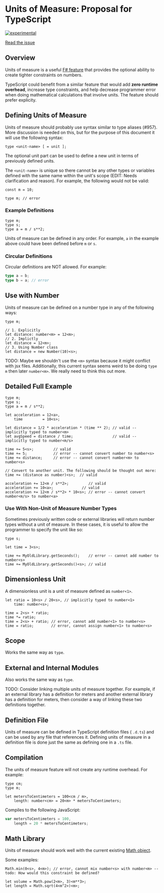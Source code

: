 Units of Measure: Proposal for TypeScript
=========================================

[![experimental](http://badges.github.io/stability-badges/dist/experimental.svg)](http://github.com/badges/stability-badges)

[Read the issue](https://github.com/Microsoft/TypeScript/issues/364)

## Overview

Units of measure is a useful [F# feature](http://msdn.microsoft.com/en-us/library/dd233243.aspx) that provides the optional ability to create tighter constraints on numbers.

TypeScript could benefit from a similar feature that would add **zero runtime overhead**, increase type constraints, and help decrease programmer error when doing mathematical calculations that involve units. The feature should prefer explicity.

## Defining Units of Measure

Units of measure should probably use syntax similar to type aliases (#957). More discussion is needed on this, but for the purpose of this document it will use the following syntax:

```
type <unit-name> [ = unit ];
```

The optional unit part can be used to define a new unit in terms of previously defined units. 

The `<unit-name>` is unique so there cannot be any other types or variables defined with the same name within the unit's scope (EDIT: Needs clarification and reason). For example, the following would not be valid:

```
const m = 10;

type m; // error
```

### Example Definitions

```
type m;
type s;
type a = m / s**2;
```

Units of measure can be defined in any order. For example, `a` in the example above could have been defined before `m` or `s`.

### Circular Definitions

Circular definitions are NOT allowed. For example:

```typescript
type a = b;
type b = a; // error
```

## Use with Number

Units of measure can be defined on a number type in any of the following ways:

```
type m;

// 1. Explicitly
let distance: number<m> = 12<m>;
// 2. Implictly
let distance = 12<m>;
// 3. Using Number class
let distance = new Number(10)<s>;
```

TODO: Maybe we shouldn't use the `<m>` syntax because it might conflict with jsx files. Additionally, this current syntax seems weird to be doing `type m` then later `number<m>`. We really need to think this out more.

## Detailed Full Example

```
type m;
type s;
type a = m / s**2;

let acceleration = 12<a>,
    time         = 10<s>;

let distance = 1/2 * acceleration * (time ** 2); // valid -- implicitly typed to number<m>
let avgSpeed = distance / time;                  // valid -- implicitly typed to number<m/s>

time += 5<s>;         // valid
time += 5;            // error -- cannot convert number to number<s>
time += distance;     // error -- cannot convert number<m> to number<s>

// Convert to another unit. The following should be thought out more:
time += (distance as number)<s>;  // valid

acceleration += 12<m / s**2>;         // valid
acceleration += 10<a>;             // valid
acceleration += 12<m / s**2> * 10<s>; // error -- cannot convert number<m/s> to number<a>
```

### Use With Non-Unit of Measure Number Types

Sometimes previously written code or external libraries will return number types without a unit of measure. In these cases, it is useful to allow the programmer to specify the unit like so:

```
type s;

let time = 3<s>;
    
time += MyOldLibrary.getSeconds();    // error -- cannot add number to number<s>
time += MyOldLibrary.getSeconds()<s>; // valid
```

## Dimensionless Unit

A dimensionless unit is a unit of measure defined as `number<1>`.

```
let ratio = 10<s> / 20<s>, // implicitly typed to number<1>
    time: number<s>;

time = 2<s> * ratio;
time *= ratio;
time = 2<s> + ratio; // error, cannot add number<1> to number<s>
time = ratio;        // error, cannot assign number<1> to number<s>
```

## Scope

Works the same way as `type`. 

## External and Internal Modules

Also works the same way as `type`.

TODO: Consider linking multiple units of measure together. For example, if an external library has a definition for meters and another external library has a definition for meters, then consider a way of linking these two definitions together.

## Definition File

Units of measure can be defined in TypeScript definition files ( `.d.ts`) and can be used by any file that references it. Defining units of measure in a definition file is done just the same as defining one in a `.ts` file.

## Compilation

The units of measure feature will not create any runtime overhead. For example:

```
type cm;
type m;

let metersToCentimeters = 100<cm / m>,
    length: number<cm> = 20<m> * metersToCentimeters;
```

Compiles to the following JavaScript:

```javascript
var metersToCentimeters = 100,
    length = 20 * metersToCentimeters;
```

## Math Library

Units of measure should work well with the current existing [Math object](https://developer.mozilla.org/en-US/docs/Web/JavaScript/Reference/Global_Objects/Math).

Some examples:

```
Math.min(0<s>, 4<m>); // error, cannot mix number<s> with number<m> -- todo: How would this constraint be defined?

let volume = Math.pow(2<m>, 3)<m**3>;
let length = Math.sqrt(4<m^2>)<m>;
```
